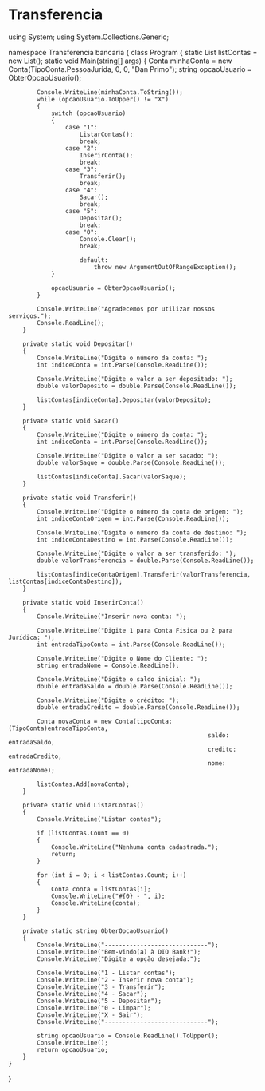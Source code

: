 # Transferencia

using System;
using System.Collections.Generic;

namespace Transferencia bancaria
{
    class Program
    {
        static List<Conta> listContas = new List<Conta>();
        static void Main(string[] args)
        {
            Conta minhaConta = new Conta(TipoConta.PessoaJurida, 0, 0, "Dan Primo");
            string opcaoUsuario = ObterOpcaoUsuario();

            Console.WriteLine(minhaConta.ToString());
            while (opcaoUsuario.ToUpper() != "X")
            {
                switch (opcaoUsuario)
                {
                    case "1":
                        ListarContas();
                        break;
                    case "2":
                        InserirConta();
                        break;
                    case "3":
                        Transferir();
                        break;
                    case "4":
                        Sacar();
                        break;
                    case "5":
                        Depositar();
                        break;
                    case "0":
                        Console.Clear();
                        break;

                        default:
                            throw new ArgumentOutOfRangeException();
                }

                opcaoUsuario = ObterOpcaoUsuario();
            }

            Console.WriteLine("Agradecemos por utilizar nossos serviços.");
            Console.ReadLine();
        }

        private static void Depositar()
        {
            Console.WriteLine("Digite o número da conta: ");
            int indiceConta = int.Parse(Console.ReadLine());

            Console.WriteLine("Digite o valor a ser depositado: ");
            double valorDeposito = double.Parse(Console.ReadLine());

            listContas[indiceConta].Depositar(valorDeposito);
        }

        private static void Sacar()
        {
            Console.WriteLine("Digite o número da conta: ");
            int indiceConta = int.Parse(Console.ReadLine());

            Console.WriteLine("Digite o valor a ser sacado: ");
            double valorSaque = double.Parse(Console.ReadLine());

            listContas[indiceConta].Sacar(valorSaque);
        }

        private static void Transferir()
        {
            Console.WriteLine("Digite o número da conta de origem: ");
            int indiceContaOrigem = int.Parse(Console.ReadLine());

            Console.WriteLine("Digite o número da conta de destino: ");
            int indiceContaDestino = int.Parse(Console.ReadLine());

            Console.WriteLine("Digite o valor a ser transferido: ");
            double valorTransferencia = double.Parse(Console.ReadLine());

            listContas[indiceContaOrigem].Transferir(valorTransferencia, listContas[indiceContaDestino]);
        }

        private static void InserirConta()
        {
            Console.WriteLine("Inserir nova conta: ");

            Console.WriteLine("Digite 1 para Conta Fisica ou 2 para Jurídica: ");
            int entradaTipoConta = int.Parse(Console.ReadLine());

            Console.WriteLine("Digite o Nome do Cliente: ");
            string entradaNome = Console.ReadLine();

            Console.WriteLine("Digite o saldo inicial: ");
            double entradaSaldo = double.Parse(Console.ReadLine());

            Console.WriteLine("Digite o crédito: ");
            double entradaCredito = double.Parse(Console.ReadLine());

            Conta novaConta = new Conta(tipoConta: (TipoConta)entradaTipoConta, 
                                                            saldo: entradaSaldo, 
                                                            credito: entradaCredito, 
                                                            nome: entradaNome);

            listContas.Add(novaConta);
        }

        private static void ListarContas()
        {
            Console.WriteLine("Listar contas");

            if (listContas.Count == 0)
            {
                Console.WriteLine("Nenhuma conta cadastrada.");
                return;
            }

            for (int i = 0; i < listContas.Count; i++)
            {
                Conta conta = listContas[i];
                Console.WriteLine("#{0} - ", i);
                Console.WriteLine(conta);
            }
        }

        private static string ObterOpcaoUsuario()
        {
            Console.WriteLine("-----------------------------");
            Console.WriteLine("Bem-vindo(a) à DIO Bank!");
            Console.WriteLine("Digite a opção desejada:");

            Console.WriteLine("1 - Listar contas");
            Console.WriteLine("2 - Inserir nova conta");
            Console.WriteLine("3 - Transferir");
            Console.WriteLine("4 - Sacar");
            Console.WriteLine("5 - Depositar");
            Console.WriteLine("0 - Limpar");
            Console.WriteLine("X - Sair");
            Console.WriteLine("-----------------------------");

            string opcaoUsuario = Console.ReadLine().ToUpper();
            Console.WriteLine();
            return opcaoUsuario;
        }
    }
}
